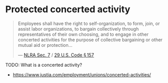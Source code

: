 # Protected concerted activity

> Employees shall have the right to self-organization, to form, join, or assist labor organizations, to bargain collectively through representatives of their own choosing, and to engage in other concerted activities for the purpose of collective bargaining or other mutual aid or protection…
>
> ― [NLRA Sec. 7][NLRA] / [29 U.S. Code § 157][]

TODO: What is a concerted activity?

- https://www.justia.com/employment/unions/concerted-activities/

[NLRA]: https://www.nlrb.gov/guidance/key-reference-materials/national-labor-relations-act
[29 U.S. Code § 157]: https://www.law.cornell.edu/uscode/text/29/157
